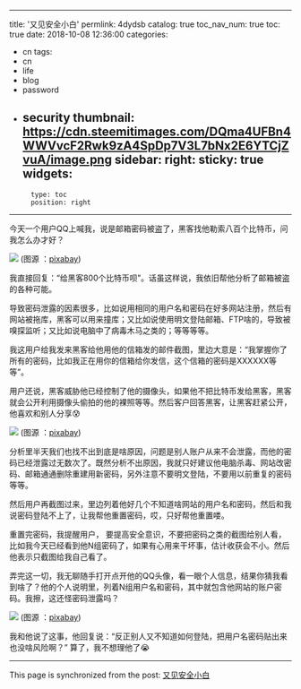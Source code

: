 
---
title: '又见安全小白'
permlink: 4dydsb
catalog: true
toc_nav_num: true
toc: true
date: 2018-10-08 12:36:00
categories:
- cn
tags:
- cn
- life
- blog
- password
- security
thumbnail: https://cdn.steemitimages.com/DQma4UFBn4WWVvcF2Rwk9zA4SpDp7V3L7bNx2E6YTCjZvuA/image.png
sidebar:
    right:
        sticky: true
widgets:
    -
        type: toc
        position: right
---


今天一个用户QQ上喊我，说是邮箱密码被盗了，黑客找他勒索八百个比特币，问我怎么办才好？

![](https://cdn.steemitimages.com/DQma4UFBn4WWVvcF2Rwk9zA4SpDp7V3L7bNx2E6YTCjZvuA/image.png)
(图源 ：[pixabay](https://pixabay.com/))

我直接回复：“给黑客800个比特币呗”。话虽这样说，我依旧帮他分析了邮箱被盗的各种可能。

导致密码泄露的因素很多，比如说用相同的用户名和密码在好多网站注册，然后有网站被拖库，黑客可以用来撞库；又比如说使用明文登陆邮箱、FTP啥的，导致被嗅探监听；又比如说电脑中了病毒木马之类的；等等等等。

我这用户给我发来黑客给他用他的信箱发的邮件截图，里边大意是：“我掌握你了所有的密码，比如我正在用你的信箱给你发信，这个信箱的密码是XXXXXX等等”。

用户还说，黑客威胁他已经控制了他的摄像头，如果他不把比特币发给黑客，黑客就会公开利用摄像头偷拍的他的裸照等等。然后客户回答黑客，让黑客赶紧公开，他喜欢和别人分享😰

![](https://cdn.steemitimages.com/DQmWVu9TG55QpXsMrsi2cpqPtsHPhXy7QMPM1hUREArWRLz/image.png)
(图源 ：[pixabay](https://pixabay.com/))

分析里半天我们也找不出到底是啥原因，问题是别人账户从来不会泄露，而他的密码已经泄露过无数次了。既然分析不出原因，我就只好建议他电脑杀毒、网站改密码、邮箱通通删除重建用新密码，另外注意不要明文登陆，不要用以前重复的密码等等。

然后用户再截图过来，里边列着他好几个不知道啥网站的用户名和密码，然后和我说密码登陆不上了，让我帮他重置密码，哎，只好帮他重置喽。

重置完密码，我提醒用户， 要提高安全意识，不要把密码之类的截图给别人看，比如我今天已经看到他N组密码了，如果有心用来干坏事，估计收获会不小。然后他表示只截图给我自己看了。

弄完这一切，我无聊随手打开点开他的QQ头像，看一眼个人信息，结果你猜我看到啥了？他的个人说明里，列着N组用户名和密码，其中就包含他网站的账户密码。我擦，这还怪密码泄露吗？

![](https://cdn.steemitimages.com/DQmfHUBkic8PXdA9vqoRANqYMRtFN1n5VfL5QUefDwUX69G/image.png)
(图源 ：[pixabay](https://pixabay.com/))

我和他说了这事，他回复说：“反正别人又不知道如何登陆，把用户名密码贴出来也没啥风险啊？” 算了，我不想理他了😭

- - -

This page is synchronized from the post: [又见安全小白](https://steemit.com/@oflyhigh/4dydsb)
